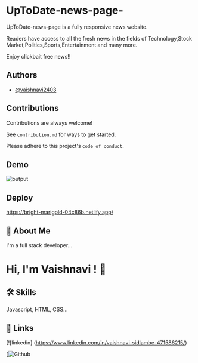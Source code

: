 # UpToDate-news-page-
UpToDate-news-page is a fully responsive news website.

Readers have access to all the fresh news in the fields of Technology,Stock Market,Politics,Sports,Entertainment and many more.

Enjoy clickbait free news!!
## Authors

- [@vaishnavi2403](https://github.com/vaishnavi2403)
## Contributions

Contributions are always welcome!

See `contribution.md` for ways to get started.

Please adhere to this project's `code of conduct`.

## Demo
![output](https://github.com/vaishnavi2403/UpToDate-news-page-/assets/78203336/635bde02-ec37-4954-ab7b-f19667fa11f4)

## Deploy
https://bright-marigold-04c86b.netlify.app/


## 🚀 About Me

I'm a full stack developer...

# Hi, I'm Vaishnavi ! 👋

## 🛠 Skills

Javascript, HTML, CSS...

## 🔗 Links


[![linkedin] (https://www.linkedin.com/in/vaishnavi-sidlambe-471586215/)


[![Github](https://github.com/vaishnavi2403)

